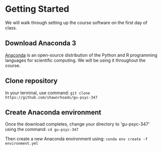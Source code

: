 # Getting Started

We will walk through setting up the course software on the first day of class.

## Download Anaconda 3
[Anaconda](https://www.anaconda.com/products/individual#Downloads) is an open-source distribution of the Python and R programming languages for scientific computing. We will be using it throughout the course.

## Clone repository
In your terminal, use command: `git clone https://github.com/shawnrhoads/gu-psyc-347`

## Create Anaconda environment
Once the download completes, change your directory to 'gu-psyc-347' using the command: `cd gu-psyc-347`

Then create a new Anaconda environment using: `conda env create -f environment.yml`